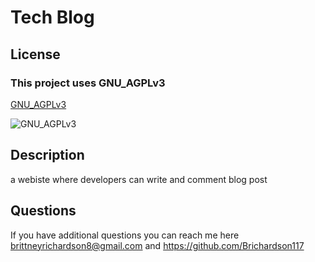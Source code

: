# Tech Blog

  ## License
  
  ### This project uses GNU_AGPLv3
  
  [GNU_AGPLv3](https://opensource.org/license/GNU_AGPLv3)
  
  
  ![GNU_AGPLv3](https://shields.io/badge/license-GNU_AGPLv3-brightgreen)
  

  ## Description
  a webiste where developers can write and comment blog post
  
  
  ## Questions
 If you have additional questions you can reach me here brittneyrichardson8@gmail.com and https://github.com/Brichardson117
